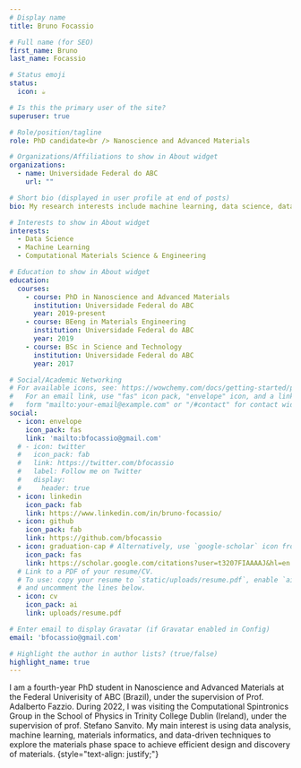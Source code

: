 ```yaml
---
# Display name
title: Bruno Focassio

# Full name (for SEO)
first_name: Bruno
last_name: Focassio

# Status emoji
status:
  icon: ☕️

# Is this the primary user of the site?
superuser: true

# Role/position/tagline
role: PhD candidate<br /> Nanoscience and Advanced Materials

# Organizations/Affiliations to show in About widget
organizations:
  - name: Universidade Federal do ABC
    url: ""

# Short bio (displayed in user profile at end of posts)
bio: My research interests include machine learning, data science, data mining, and computational materials science.

# Interests to show in About widget
interests:
  - Data Science
  - Machine Learning
  - Computational Materials Science & Engineering

# Education to show in About widget
education:
  courses:
    - course: PhD in Nanoscience and Advanced Materials
      institution: Universidade Federal do ABC
      year: 2019-present
    - course: BEeng in Materials Engineering
      institution: Universidade Federal do ABC
      year: 2019
    - course: BSc in Science and Technology
      institution: Universidade Federal do ABC
      year: 2017

# Social/Academic Networking
# For available icons, see: https://wowchemy.com/docs/getting-started/page-builder/#icons
#   For an email link, use "fas" icon pack, "envelope" icon, and a link in the
#   form "mailto:your-email@example.com" or "/#contact" for contact widget.
social:
  - icon: envelope
    icon_pack: fas
    link: 'mailto:bfocassio@gmail.com'
  # - icon: twitter
  #   icon_pack: fab
  #   link: https://twitter.com/bfocassio
  #   label: Follow me on Twitter
  #   display:
  #     header: true
  - icon: linkedin
    icon_pack: fab
    link: https://www.linkedin.com/in/bruno-focassio/
  - icon: github
    icon_pack: fab
    link: https://github.com/bfocassio
  - icon: graduation-cap # Alternatively, use `google-scholar` icon from `ai` icon pack
    icon_pack: fas
    link: https://scholar.google.com/citations?user=t3207FIAAAAJ&hl=en
  # Link to a PDF of your resume/CV.
  # To use: copy your resume to `static/uploads/resume.pdf`, enable `ai` icons in `params.yaml`,
  # and uncomment the lines below.
  - icon: cv
    icon_pack: ai
    link: uploads/resume.pdf

# Enter email to display Gravatar (if Gravatar enabled in Config)
email: 'bfocassio@gmail.com'

# Highlight the author in author lists? (true/false)
highlight_name: true
---
```


I am a fourth-year PhD student in Nanoscience and Advanced Materials at the Federal Univerisity of ABC (Brazil), under the supervision of Prof. Adalberto Fazzio. During 2022, I was visiting the Computational Spintronics Group in the School of Physics in Trinity College Dublin (Ireland), under the supervision of prof. Stefano Sanvito. My main interest is using data analysis, machine learning, materials informatics, and data-driven techniques to explore the materials phase space to achieve efficient design and discovery of materials.
{style="text-align: justify;"}

